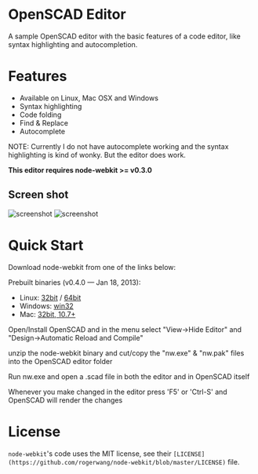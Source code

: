 # OpenSCAD Editor

A sample OpenSCAD editor with the basic features of a code editor, like syntax highlighting and autocompletion.


# Features

* Available on Linux, Mac OSX and Windows
* Syntax highlighting
* Code folding
* Find & Replace
* Autocomplete

NOTE:
  Currently I do not have autocomplete working and the syntax highlighting is kind of wonky. But the editor does work.

**This editor requires node-webkit >= v0.3.0** 

## Screen shot

![screenshot](https://raw.github.com/iceblu3710/OpenSCAD_Editor/master/img/editor.jpg)
![screenshot](https://raw.github.com/iceblu3710/OpenSCAD_Editor/master/img/example.jpg)

# Quick Start

Download node-webkit from one of the links below:

Prebuilt binaries (v0.4.0 — Jan 18, 2013):
* Linux: [32bit](https://s3.amazonaws.com/node-webkit/v0.4.0/node-webkit-v0.4.0-linux-ia32.tar.gz) / [64bit](https://s3.amazonaws.com/node-webkit/v0.4.0/node-webkit-v0.4.0-linux-x64.tar.gz)
* Windows: [win32](https://s3.amazonaws.com/node-webkit/v0.4.0/node-webkit-v0.4.0-win-ia32.zip)
* Mac: [32bit, 10.7+](https://s3.amazonaws.com/node-webkit/v0.4.0/node-webkit-v0.4.0-osx-ia32.zip)

Open/Install OpenSCAD and in the menu select "View->Hide Editor" and "Design->Automatic Reload and Compile"

unzip the node-webkit binary and cut/copy the "nw.exe" & "nw.pak" files into the OpenSCAD editor folder

Run nw.exe and open a .scad file in both the editor and in OpenSCAD itself

Whenever you make changed in the editor press 'F5' or 'Ctrl-S' and OpenSCAD will render the changes

# License

`node-webkit`'s code uses the MIT license, see their `[LICENSE](https://github.com/rogerwang/node-webkit/blob/master/LICENSE)` file.
